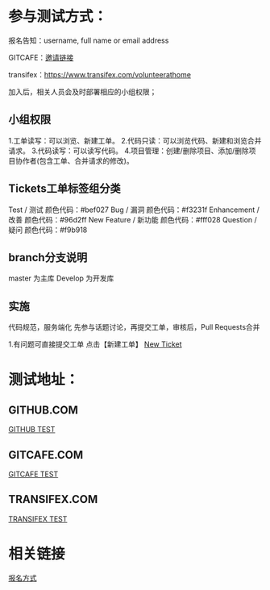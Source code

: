 参与测试方式：
======

报名告知：username, full name or email address

GITCAFE：[邀请链接](http://gitcafe.com/signup?invited_by=Gavin_h)

transifex：https://www.transifex.com/volunteerathome

加入后，相关人员会及时部署相应的小组权限；

小组权限
------
1.工单读写：可以浏览、新建工单。
2.代码只读：可以浏览代码、新建和浏览合并请求。
3.代码读写：可以读写代码。
4.项目管理：创建/删除项目、添加/删除项目协作者(包含工单、合并请求的修改)。

Tickets工单标签组分类
------
Test / 测试 颜色代码：#bef027
Bug / 漏洞 颜色代码：#f3231f
Enhancement / 改善 颜色代码：#96d2ff
New Feature / 新功能 颜色代码：#fff028
Question / 疑问 颜色代码：#f9b918

branch分支说明
------
master 为主库
Develop 为开发库

实施
------
代码规范，服务端化
先参与话题讨论，再提交工单，审核后，Pull Requests合并

1.有问题可直接提交工单
点击【新建工单】
[New Ticket](https://gitcafe.com/volunteerAThome/volunteerAThome/tickets)

测试地址：
======

GITHUB.COM
------
[GITHUB TEST](https://github.com/volunteercomputing/test)

GITCAFE.COM
------
[GITCAFE TEST](https://gitcafe.com/volunteerAThome/volunteerAThome)

TRANSIFEX.COM
------
[TRANSIFEX TEST](https://www.transifex.com/volunteerathome/test-382/dashboard/)


相关链接
======
[报名方式](http://equn.com/forum/forum.php?mod=redirect&goto=findpost&ptid=41211&pid=548388)